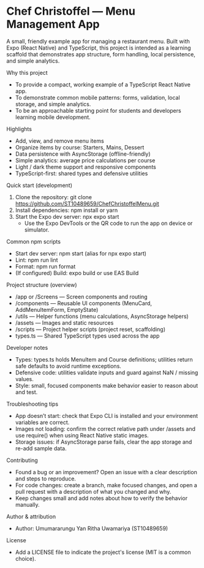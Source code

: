 # Chef Christoffel — Menu Management App

A small, friendly example app for managing a restaurant menu. Built with Expo (React Native) and TypeScript, this project is intended as a learning scaffold that demonstrates app structure, form handling, local persistence, and simple analytics.

Why this project
- To provide a compact, working example of a TypeScript React Native app.
- To demonstrate common mobile patterns: forms, validation, local storage, and simple analytics.
- To be an approachable starting point for students and developers learning mobile development.

Highlights
- Add, view, and remove menu items
- Organize items by course: Starters, Mains, Dessert
- Data persistence with AsyncStorage (offline-friendly)
- Simple analytics: average price calculations per course
- Light / dark theme support and responsive components
- TypeScript-first: shared types and defensive utilities

Quick start (development)
1. Clone the repository:
   git clone https://github.com/ST10489659/ChefChristoffelMenu.git
2. Install dependencies:
   npm install
   or
   yarn
3. Start the Expo dev server:
   npx expo start
   - Use the Expo DevTools or the QR code to run the app on device or simulator.

Common npm scripts
- Start dev server: npm start (alias for npx expo start)
- Lint: npm run lint
- Format: npm run format
- (If configured) Build: expo build or use EAS Build

Project structure (overview)
- /app or /Screens — Screen components and routing
- /components — Reusable UI components (MenuCard, AddMenuItemForm, EmptyState)
- /utils — Helper functions (menu calculations, AsyncStorage helpers)
- /assets — Images and static resources
- /scripts — Project helper scripts (project reset, scaffolding)
- types.ts — Shared TypeScript types used across the app

Developer notes
- Types: types.ts holds MenuItem and Course definitions; utilities return safe defaults to avoid runtime exceptions.
- Defensive code: utilities validate inputs and guard against NaN / missing values.
- Style: small, focused components make behavior easier to reason about and test.

Troubleshooting tips
- App doesn’t start: check that Expo CLI is installed and your environment variables are correct.
- Images not loading: confirm the correct relative path under /assets and use require() when using React Native static images.
- Storage issues: if AsyncStorage parse fails, clear the app storage and re-add sample data.

Contributing
- Found a bug or an improvement? Open an issue with a clear description and steps to reproduce.
- For code changes: create a branch, make focused changes, and open a pull request with a description of what you changed and why.
- Keep changes small and add notes about how to verify the behavior manually.

Author & attribution
- Author: Umumararungu Yan Ritha Uwamariya (ST10489659)

License
- Add a LICENSE file to indicate the project's license (MIT is a common choice).